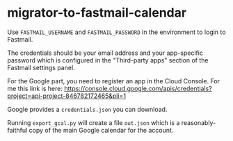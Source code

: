 # migrator-to-fastmail-calendar

Use `FASTMAIL_USERNAME` and `FASTMAIL_PASSWORD` in the environment to login to
Fastmail.

The credentials should be your email address and your app-specific password
which is configured in the "Third-party apps" section of the Fastmail settings
panel.

For the Google part, you need to register an app in the Cloud Console.  For me
this link is here:
https://console.cloud.google.com/apis/credentials?project=api-project-846782172465&pli=1

Google provides a `credentials.json` you can download.

Running `export_gcal.py` will create a file `out.json` which is a
reasonably-faithful copy of the main Google calendar for the account.
